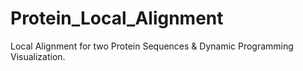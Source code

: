 # Protein_Local_Alignment
Local Alignment for two Protein Sequences &amp; Dynamic Programming Visualization.
